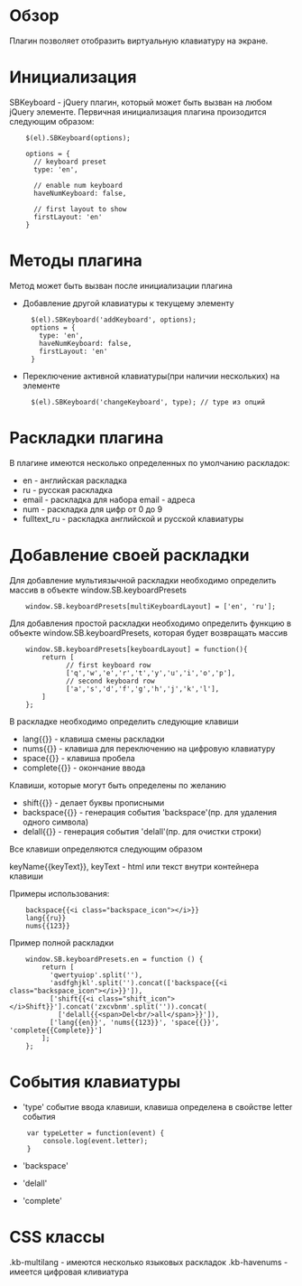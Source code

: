 # Обзор

Плагин позволяет отобразить виртуальную клавиатуру на экране.

# Инициализация

SBKeyboard - jQuery плагин, который может быть вызван на любом jQuery элементе.
Первичная инициализация плагина произодится следующим образом:

        $(el).SBKeyboard(options);

        options = {
          // keyboard preset
          type: 'en',

          // enable num keyboard
          haveNumKeyboard: false,

          // first layout to show
          firstLayout: 'en'
        }

# Методы плагина

Метод может быть вызван после инициализации плагина

- Добавление другой клавиатуры к текущему элементу

        $(el).SBKeyboard('addKeyboard', options);
        options = {
          type: 'en',
          haveNumKeyboard: false,
          firstLayout: 'en'
        }

- Переключение активной клавиатуры(при наличии нескольких) на элементе

        $(el).SBKeyboard('changeKeyboard', type); // type из опций

# Раскладки плагина

В плагине имеются несколько определенных по умолчанию раскладок:

- en - английская раскладка
- ru - русская раскладка
- email - раскладка для набора email - адреса
- num - раскладка для цифр от 0 до 9
- fulltext_ru - раскладка английской и русской клавиатуры

# Добавление своей раскладки

Для добавление мультиязычной раскладки необходимо определить массив в объекте window.SB.keyboardPresets

        window.SB.keyboardPresets[multiKeyboardLayout] = ['en', 'ru'];

Для добавления простой раскладки необходимо определить функцию в объекте window.SB.keyboardPresets, которая
будет возвращать массив

        window.SB.keyboardPresets[keyboardLayout] = function(){
            return [
                  // first keyboard row
                  ['q','w','e','r','t','y','u','i','o','p'],
                  // second keyboard row
                  ['a','s','d','f','g','h','j','k','l'],
            ]
        };

В раскладке необходимо определить следующие клавиши

- lang{{}}     - клавиша смены раскладки
- nums{{}}     - клавиша для переключению на цифровую клавиатуру
- space{{}}    - клавиша пробела
- complete{{}} - окончание ввода

Клавиши, которые могут быть определены по желанию

- shift{{}}     - делает буквы прописными
- backspace{{}} - генерация события 'backspace'(пр. для удаления одного символа)
- delall{{}}    - генерация события 'delall'(пр. для очистки строки)

Все клавиши определяются следующим образом

keyName{{keyText}}, keyText - html или текст внутри контейнера клавиши

Примеры использования:

        backspace{{<i class="backspace_icon"></i>}}
        lang{{ru}}
        nums{{123}}

Пример полной раскладки

        window.SB.keyboardPresets.en = function () {
            return [
              'qwertyuiop'.split(''),
              'asdfghjkl'.split('').concat(['backspace{{<i class="backspace_icon"></i>}}']),
              ['shift{{<i class="shift_icon"></i>Shift}}'].concat('zxcvbnm'.split('')).concat(
                ['delall{{<span>Del<br/>all</span>}}']),
              ['lang{{en}}', 'nums{{123}}', 'space{{}}', 'complete{{Complete}}']
            ];
        };

# События клавиатуры

 - 'type' событие ввода клавиши, клавиша определена в свойстве letter события

        var typeLetter = function(event) {
            console.log(event.letter);
        }

 - 'backspace'
 - 'delall'
 - 'complete'

# CSS классы

.kb-multilang  - имеются несколько языковых раскладок
.kb-havenums  - имеется цифровая кливиатура

